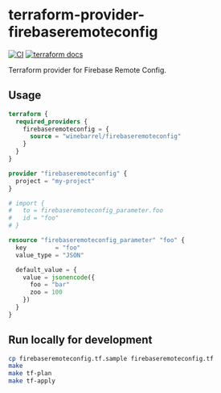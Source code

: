 # terraform-provider-firebaseremoteconfig

[![CI](https://github.com/winebarrel/terraform-provider-firebaseremoteconfig/actions/workflows/ci.yml/badge.svg)](https://github.com/winebarrel/terraform-provider-firebaseremoteconfig/actions/workflows/ci.yml)
[![terraform docs](https://img.shields.io/badge/terraform-docs-%35835CC?logo=terraform)](https://registry.terraform.io/providers/winebarrel/firebaseremoteconfig/latest/docs)

Terraform provider for Firebase Remote Config.

## Usage

```tf
terraform {
  required_providers {
    firebaseremoteconfig = {
      source = "winebarrel/firebaseremoteconfig"
    }
  }
}

provider "firebaseremoteconfig" {
  project = "my-project"
}

# import {
#   to = firebaseremoteconfig_parameter.foo
#   id = "foo"
# }

resource "firebaseremoteconfig_parameter" "foo" {
  key        = "foo"
  value_type = "JSON"

  default_value = {
    value = jsonencode({
      foo = "bar"
      zoo = 100
    })
  }
}
```

## Run locally for development

```sh
cp firebaseremoteconfig.tf.sample firebaseremoteconfig.tf
make
make tf-plan
make tf-apply
```
